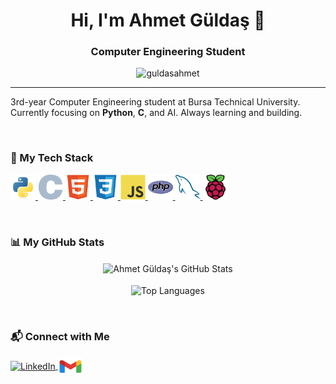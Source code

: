 <h1 align="center">Hi, I'm Ahmet Güldaş 👋</h1>
<h3 align="center">Computer Engineering Student</h3>

<p align="center">
  <img src="https://komarev.com/ghpvc/?username=guldasahmet&label=Profile%20Views&color=0e75b6&style=flat" alt="guldasahmet" />
</p>

---

<p align="left">
  3rd-year Computer Engineering student at Bursa Technical University. Currently focusing on <strong>Python</strong>, <strong>C</strong>, and AI. Always learning and building.
</p>

<br>

<h3 align="left">🚀 My Tech Stack</h3>
<p align="left">
  <a href="https://www.python.org" target="_blank" rel="noreferrer"> 
    <img src="https://raw.githubusercontent.com/devicons/devicon/master/icons/python/python-original.svg" alt="python" width="40" height="40"/> 
  </a>
  <a href="https://www.cprogramming.com/" target="_blank" rel="noreferrer"> 
    <img src="https://raw.githubusercontent.com/devicons/devicon/master/icons/c/c-original.svg" alt="c" width="40" height="40"/> 
  </a>
  <a href="https://www.w3.org/html/" target="_blank" rel="noreferrer"> 
    <img src="https://raw.githubusercontent.com/devicons/devicon/master/icons/html5/html5-original.svg" alt="html5" width="40" height="40"/> 
  </a>
  <a href="https://www.w3schools.com/css/" target="_blank" rel="noreferrer"> 
    <img src="https://raw.githubusercontent.com/devicons/devicon/master/icons/css3/css3-original.svg" alt="css3" width="40" height="40"/> 
  </a>
  <a href="https://developer.mozilla.org/en-US/docs/Web/JavaScript" target="_blank" rel="noreferrer"> 
    <img src="https://raw.githubusercontent.com/devicons/devicon/master/icons/javascript/javascript-original.svg" alt="javascript" width="40" height="40"/> 
  </a>
  <a href="https://www.php.net" target="_blank" rel="noreferrer"> 
    <img src="https://raw.githubusercontent.com/devicons/devicon/master/icons/php/php-original.svg" alt="php" width="40" height="40"/> 
  </a>
  <a href="https://www.mysql.com/" target="_blank" rel="noreferrer"> 
    <img src="https://raw.githubusercontent.com/devicons/devicon/master/icons/mysql/mysql-original.svg" alt="mysql" width="40" height="40"/> 
  </a>
  <a href="https://www.raspberrypi.org/" target="_blank" rel="noreferrer"> 
    <img src="https://raw.githubusercontent.com/devicons/devicon/master/icons/raspberrypi/raspberrypi-original.svg" alt="raspberrypi" width="40" height="40"/> 
  </a>
</p>

<br>

<h3 align="left">📊 My GitHub Stats</h3>
<p align="center">
  <img align="center" src="https://github-readme-stats.vercel.app/api?username=guldasahmet&show_icons=true&locale=en&theme=dracula&include_all_commits=true&count_private=true" alt="Ahmet Güldaş's GitHub Stats" />
  <br><br>
  <img align="center" src="https://github-readme-stats.vercel.app/api/top-langs?username=guldasahmet&show_icons=true&locale=en&layout=compact&theme=dracula" alt="Top Languages" />
</p>

<br>

<h3 align="left">📬 Connect with Me</h3>
<p align="left">
  <a href="https://www.linkedin.com/in/ahmet-g%C3%BClda%C5%9F-13b1b3247/" target="blank">
    <img align="center" src="https://raw.githubusercontent.com/rahuldkjain/github-profile-readme-generator/master/src/images/icons/Social/linked-in-alt.svg" alt="LinkedIn" height="30" width="40" />
  </a>
  <a href="mailto:ahmetguldas11@gmail.com" target="blank">
    <img align="center" src="https://raw.githubusercontent.com/rahuldkjain/github-profile-readme-generator/master/src/images/icons/Social/gmail.svg" alt="E-posta" height="30" width="40" />
  </a>
</p>
